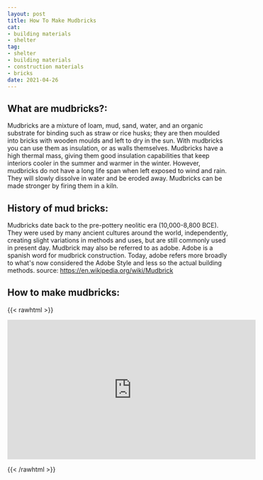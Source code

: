 ```yaml
--- 
layout: post 
title: How To Make Mudbricks
cat: 
- building materials
- shelter
tag: 
- shelter 
- building materials
- construction materials
- bricks
date: 2021-04-26 
--- 
```


## What are mudbricks?:
Mudbricks are a mixture of loam, mud, sand, water, and an organic substrate for binding such as straw or rice husks; they are then moulded into bricks with wooden moulds and left to dry in the sun. With mudbricks you can use them as insulation, or as walls themselves. Mudbricks have a high thermal mass, giving them good insulation capabilities that keep interiors cooler in the summer and warmer in the winter. However, mudbricks do not have a long life span when left exposed to wind and rain. They will slowly dissolve in water and be eroded away. Mudbricks can be made stronger by firing them in a kiln.

## History of mud bricks:
Mudbricks date back to the pre-pottery neolitic era (10,000-8,800 BCE). They were used by many ancient cultures around the world, independently, creating slight variations in methods and uses, but are still commonly used in present day. Mudbrick may also be referred to as adobe. Adobe is a spanish word for mudbrick construction. Today, adobe refers more broadly to what's now considered the Adobe Style and less so the actual building methods. 
source: https://en.wikipedia.org/wiki/Mudbrick

## How to make mudbricks:
{{< rawhtml >}}

<iframe width="560" height="315" src="https://www.youtube.com/embed/XfcbtZcpWrA" title="YouTube video player" frameborder="0" allow="accelerometer; autoplay; clipboard-write; encrypted-media; gyroscope; picture-in-picture" allowfullscreen></iframe>

{{< /rawhtml >}}

